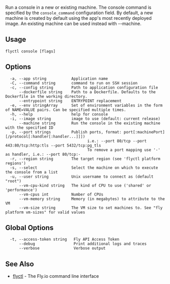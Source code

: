 Run a console in a new or existing machine. The console command is
specified by the `console_command` configuration field. By default, a
new machine is created by default using the app's most recently deployed
image. An existing machine can be used instead with --machine.

## Usage
~~~
flyctl console [flags]
~~~

## Options

~~~
  -a, --app string           Application name
  -C, --command string       command to run on SSH session
  -c, --config string        Path to application configuration file
      --dockerfile string    Path to a Dockerfile. Defaults to the Dockerfile in the working directory.
      --entrypoint string    ENTRYPOINT replacement
  -e, --env stringArray      Set of environment variables in the form of NAME=VALUE pairs. Can be specified multiple times.
  -h, --help                 help for console
  -i, --image string         image to use (default: current release)
      --machine string       Run the console in the existing machine with the specified ID
  -p, --port strings         Publish ports, format: port[:machinePort][/protocol[:handler[:handler...]]])
                             		i.e.: --port 80/tcp --port 443:80/tcp:http:tls --port 5432/tcp:pg_tls
                             		To remove a port mapping use '-' as handler, i.e.: --port 80/tcp:-
  -r, --region string        The target region (see 'flyctl platform regions')
  -s, --select               Select the machine on which to execute the console from a list
  -u, --user string          Unix username to connect as (default "root")
      --vm-cpu-kind string   The kind of CPU to use ('shared' or 'performance')
      --vm-cpus int          Number of CPUs
      --vm-memory string     Memory (in megabytes) to attribute to the VM
      --vm-size string       The VM size to set machines to. See "fly platform vm-sizes" for valid values
~~~

## Global Options

~~~
  -t, --access-token string   Fly API Access Token
      --debug                 Print additional logs and traces
      --verbose               Verbose output
~~~

## See Also

* [flyctl](/docs/flyctl/help/)	 - The Fly.io command line interface

